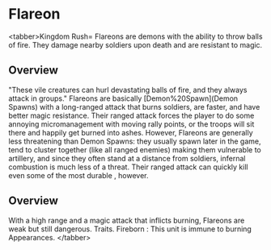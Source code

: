 # Flareon

&lt;tabber&gt;Kingdom Rush=
Flareons are demons with the ability to throw balls of fire. They damage nearby soldiers upon death and are resistant to magic.
## Overview

"These vile creatures can hurl devastating balls of fire, and they always attack in groups."
Flareons are basically [Demon%20Spawn](Demon Spawns) with a long-ranged attack that burns soldiers, are faster, and have better magic resistance. Their ranged attack forces the player to do some annoying micromanagement with moving rally points, or the troops will sit there and happily get burned into ashes. However, Flareons are generally less threatening than Demon Spawns: they usually spawn later in the game, tend to cluster together (like all ranged enemies) making them vulnerable to artillery, and since they often stand at a distance from soldiers, infernal combustion is much less of a threat. Their ranged attack can quickly kill even some of the most durable , however.
## Overview

With a high range and a magic attack that inflicts burning, Flareons are weak but still dangerous.
Traits.
 Fireborn : This unit is immune to burning
Appearances.
&lt;/tabber&gt;